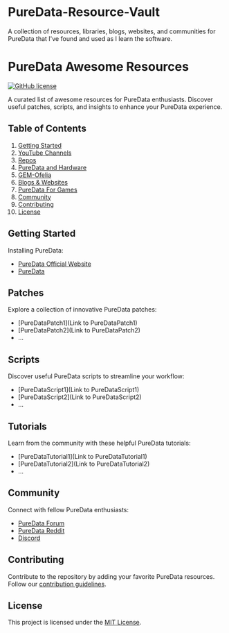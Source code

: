 # PureData-Resource-Vault
A collection of resources, libraries, blogs, websites, and communities for PureData that I've found and used as I learn the software.

# PureData Awesome Resources

[![GitHub license](https://img.shields.io/github/license/YOUR_USERNAME/YOUR_REPO)](https://github.com/YOUR_USERNAME/YOUR_REPO/blob/master/LICENSE)

A curated list of awesome resources for PureData enthusiasts. Discover useful patches, scripts, and insights to enhance your PureData experience.

## Table of Contents
1. [Getting Started](#getting-started)
2. [YouTube Channels](#youtubechannels)
3. [Repos](#repos)
4. [PureData and Hardware](url)
5. [GEM-Ofelia](url)
6. [Blogs & Websites](#blogs)
7. [PureData For Games](#pdforgames)
8. [Community](#community)
9. [Contributing](#contributing)
10. [License](#license)

## Getting Started

Installing PureData:

- [PureData Official Website](https://puredata.info/)
- [PureData ](url)

## Patches

Explore a collection of innovative PureData patches:

- [PureDataPatch1](Link to PureDataPatch1)
- [PureDataPatch2](Link to PureDataPatch2)
- ...

## Scripts

Discover useful PureData scripts to streamline your workflow:

- [PureDataScript1](Link to PureDataScript1)
- [PureDataScript2](Link to PureDataScript2)
- ...

## Tutorials

Learn from the community with these helpful PureData tutorials:

- [PureDataTutorial1](Link to PureDataTutorial1)
- [PureDataTutorial2](Link to PureDataTutorial2)
- ...

## Community

Connect with fellow PureData enthusiasts:

- [PureData Forum](https://forum.pdpatchrepo.info)
- [PureData Reddit](https://www.reddit.com/r/puredata/)
- [Discord](url)

## Contributing

Contribute to the repository by adding your favorite PureData resources. Follow our [contribution guidelines](CONTRIBUTING.md).

## License

This project is licensed under the [MIT License](LICENSE).

